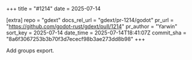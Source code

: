 +++
title = "#1214"
date = 2025-07-14

[extra]
repo = "gdext"
docs_rel_url = "gdext/pr-1214/godot"
pr_url = "https://github.com/godot-rust/gdext/pull/1214"
pr_author = "Yarwin"
sort_key = 2025-07-14
date_time = 2025-07-14T18:41:07Z
commit_sha = "8a6f3067253b3b70f3d7ececf98b3ae273dd8b98"
+++

Add groups export.
